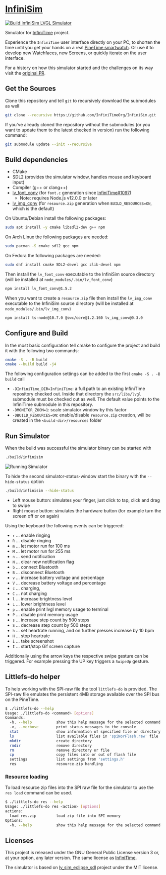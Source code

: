# [InfiniSim](https://github.com/InfiniTimeOrg/InfiniSim)

[![Build InfiniSim LVGL Simulator](https://github.com/InfiniTimeOrg/InfiniSim/actions/workflows/lv_sim.yml/badge.svg)](https://github.com/InfiniTimeOrg/InfiniSim/actions/workflows/lv_sim.yml)

Simulator for [InfiniTime](https://github.com/InfiniTimeOrg/InfiniTime) project.

Experience the `InfiniTime` user interface directly on your PC, to shorten the time until you get your hands on a real [PineTime smartwatch](https://www.pine64.org/pinetime/).
Or use it to develop new Watchfaces, new Screens, or quickly iterate on the user interface.

For a history on how this simulator started and the challenges on its way visit the [original PR](https://github.com/InfiniTimeOrg/InfiniTime/pull/743).

## Get the Sources

Clone this repository and tell `git` to recursively download the submodules as well

```sh
git clone --recursive https://github.com/InfiniTimeOrg/InfiniSim.git
```

If you've already cloned the repository without the submodules (or you want to update them to the latest checked in version) run the following command:

```sh
git submodule update --init --recursive
```

## Build dependencies

- CMake
- SDL2 (provides the simulator window, handles mouse and keyboard input)
- Compiler (g++ or clang++)
- [lv_font_conv](https://github.com/lvgl/lv_font_conv#install-the-script) (for `font.c` generation since [InfiniTime#1097](https://github.com/InfiniTimeOrg/InfiniTime/pull/1097))
  - Note: requires Node.js v12.0.0 or later
- [lv_img_conv](https://github.com/lvgl/lv_img_conv) (for `resource.zip` generation when `BUILD_RESOURCES=ON`, which is the default)

On Ubuntu/Debian install the following packages:

```sh
sudo apt install -y cmake libsdl2-dev g++ npm
```

On Arch Linux the following packages are needed:

```sh
sudo pacman -S cmake sdl2 gcc npm
```

On Fedora the following packages are needed:

```sh
sudo dnf install cmake SDL2-devel gcc zlib-devel npm
```

Then install the `lv_font_conv` executable to the InfiniSim source directory (will be installed at `node_modules/.bin/lv_font_conv`)

```sh
npm install lv_font_conv@1.5.2
```

When you want to create a `resource.zip` file then install the `lv_img_conv` executable to the InfiniSim source directory (will be installed at `node_modules/.bin/lv_img_conv`)

```sh
npm install ts-node@10.7.0 @swc/core@1.2.160 lv_img_conv@0.3.0
```

## Configure and Build

In the most basic configuration tell cmake to configure the project and build it with the following two commands:

```sh
cmake -S . -B build
cmake --build build -j4
```

The following configuration settings can be added to the first `cmake -S . -B build` call

- `-DInfiniTime_DIR=InfiniTime`: a full path to an existing InfiniTime repository checked out.
  Inside that directory the `src/libs/lvgl` submodule must be checked out as well.
  The default value points to the InfiniTime submodule in this repository.
- `-DMONITOR_ZOOM=1`: scale simulator window by this factor
- `-DBUILD_RESOURCES=ON`: enable/disable `resource.zip` creation, will be created in the `<build-dir>/resources` folder

## Run Simulator

When the build was successful the simulator binary can be started with

```sh
./build/infinisim
```

![Running Simulator](https://user-images.githubusercontent.com/9076163/151057090-66fa6b10-eb4f-4b62-88e6-f9f307a57e40.gif)

To hide the second simulator-status-window start the binary with the `--hide-status` option

```sh
./build/infinisim --hide-status
```

- Left mouse button: simulates your finger, just click to tap, click and drag to swipe
- Right mouse button: simulates the hardware button (for example turn the screen off or on again)

Using the keyboard the following events can be triggered:

- `r` ... enable ringing
- `R` ... disable ringing
- `m` ... let motor run for 100 ms
- `M` ... let motor run for 255 ms
- `n` ... send notification
- `N` ... clear new notification flag
- `b` ... connect Bluetooth
- `B` ... disconnect Bluetooth
- `v` ... increase battery voltage and percentage
- `V` ... decrease battery voltage and percentage
- `c` ... charging,
- `C` ... not charging
- `l` ... increase brightness level
- `L` ... lower brightness level
- `p` ... enable print lvgl memory usage to terminal
- `P` ... disable print memory usage
- `s` ... increase step count by 500 steps
- `S` ... decrease step count by 500 steps
- `h` ... set heartrate running, and on further presses increase by 10 bpm
- `H` ... stop heartrate
- `i` ... take screenshot
- `I` ... start/stop Gif screen capture

Additionally using the arrow keys the respective swipe gesture can be triggered.
For example pressing the UP key triggers a `SwipeUp` gesture.

## Littlefs-do helper

To help working with the SPI-raw file the tool `littlefs-do` is provided.
The SPI-raw file emulates the persistent 4MB storage available over the SPI bus on the PineTime.

```sh
$ ./littlefs-do --help
Usage: ./littlefs-do <command> [options]
Commands:
  -h, --help           show this help message for the selected command and exit
  -v, --verbose        print status messages to the console
  stat                 show information of specified file or directory
  ls                   list available files in 'spiNorFlash.raw' file
  mkdir                create directory
  rmdir                remove directory
  rm                   remove directory or file
  cp                   copy files into or out of flash file
  settings             list settings from 'settings.h'
  res                  resource.zip handling
```

### Resource loading

To load resource zip files into the SPI raw file for the simulator to use the `res load` command can be used.

```sh
$ ./littlefs-do res --help
Usage: ./littlefs-do res <action> [options]
actions:
  load res.zip         load zip file into SPI memory
Options:
  -h, --help           show this help message for the selected command and exit
```

## Licenses

This project is released under the GNU General Public License version 3 or, at your option, any later version.
The same license as [InfiniTime](https://github.com/InfiniTimeOrg/InfiniTime).

The simulator is based on [lv_sim_eclipse_sdl](https://github.com/lvgl/lv_sim_eclipse_sdl) project under the MIT license.
